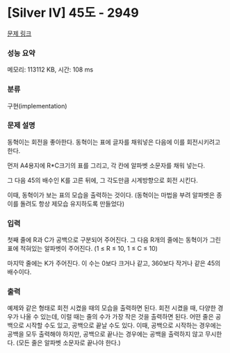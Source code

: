 # [Silver IV] 45도 - 2949 

[문제 링크](https://www.acmicpc.net/problem/2949) 

### 성능 요약

메모리: 113112 KB, 시간: 108 ms

### 분류

구현(implementation)

### 문제 설명

<p>동혁이는 회전을 좋아한다. 동혁이는 표에 글자를 채워넣은 다음에 이를 회전시키려고 한다.</p>

<p>먼저 A4용지에 R*C크기의 표를 그리고, 각 칸에 알파벳 소문자를 채워 넣는다.</p>

<p>그 다음 45의 배수인 K를 고른 뒤에, 그 각도만큼 시계방향으로 회전 시킨다.</p>

<p>이때, 동혁이가 보는 표의 모습을 출력하는 것이다. (동혁이는 마법을 부려 알파벳은 종이를 돌려도 항상 제모습 유지하도록 만들었다)</p>

### 입력 

 <p>첫째 줄에 R과 C가 공백으로 구분되어 주어진다. 그 다음 R개의 줄에는 동혁이가 그린 표에 적혀있는 알파벳이 주어진다. (1 ≤ R ≤ 10, 1 ≤ C ≤ 10)</p>

<p>마지막 줄에는 K가 주어진다. 이 수는 0보다 크거나 같고, 360보다 작거나 같은 45의 배수이다. </p>

### 출력 

 <p>예제와 같은 형태로 회전 시켰을 때의 모습을 출력하면 된다. 회전 시켰을 때,  다양한 경우가 나올 수 있는데, 이럴 때는 줄의 수가 가장 작은 것을 출력하면 된다. 어떤 줄은 공백으로 시작할 수도 있고, 공백으로 끝날 수도 있다. 이때, 공백으로 시작하는 경우에는 공백을 모두 출력해야 하지만, 공백으로 끝나는 경우에는 공백을 출력하지 않고 무시한다. (모든 줄은 알파벳 소문자로 끝나야 한다.)</p>

